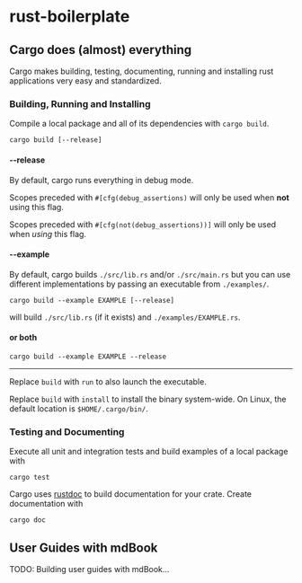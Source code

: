 # rust-boilerplate

## Cargo does (almost) everything

Cargo makes building, testing, documenting, running and installing rust applications very easy and standardized.

### Building, Running and Installing

Compile a local package and all of its dependencies with `cargo build`.

```console
cargo build [--release]
```

#### --release

By default, cargo runs everything in debug mode.

Scopes preceded with `#[cfg(debug_assertions)` will only be used when **not** using this flag.

Scopes preceded with `#[cfg(not(debug_assertions))]` will only be used when *using* this flag.

#### --example

By default, cargo builds `./src/lib.rs` and/or `./src/main.rs` but you can use different implementations by passing an executable from `./examples/`.

```console
cargo build --example EXAMPLE [--release]
```

will build `./src/lib.rs` (if it exists) and `./examples/EXAMPLE.rs`.

#### or both

```console
cargo build --example EXAMPLE --release
```

***

Replace `build` with `run` to also launch the executable.

Replace `build` with `install` to install the binary system-wide. On Linux, the default location is `$HOME/.cargo/bin/`.

### Testing and Documenting

Execute all unit and integration tests and build examples of a local package with

```console
cargo test
```

Cargo uses [rustdoc](https://doc.rust-lang.org/rustdoc/what-is-rustdoc.html) to build documentation for your crate. Create documentation with

```console
cargo doc
```

## User Guides with mdBook

TODO: Building user guides with mdBook...
